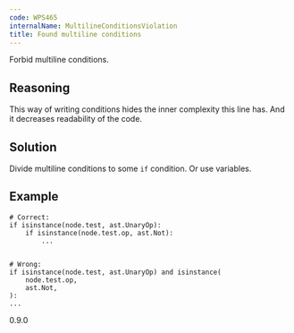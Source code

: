 ```yaml
---
code: WPS465
internalName: MultilineConditionsViolation
title: Found multiline conditions
---
```


Forbid multiline conditions.

## Reasoning
This way of writing conditions hides the inner complexity this line
has. And it decreases readability of the code.

## Solution
Divide multiline conditions to some `if` condition. Or use
variables.

## Example

    # Correct:
    if isinstance(node.test, ast.UnaryOp):
        if isinstance(node.test.op, ast.Not):
            ...
    
    
    # Wrong:
    if isinstance(node.test, ast.UnaryOp) and isinstance(
        node.test.op,
        ast.Not,
    ):
    ...

<div class="versionadded">

0.9.0

</div>